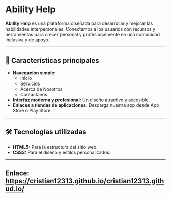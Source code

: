 # Ability Help  

**Ability Help** es una plataforma diseñada para desarrollar y mejorar las habilidades interpersonales. Conectamos a los usuarios con recursos y herramientas para crecer personal y profesionalmente en una comunidad inclusiva y de apoyo.  

---

## 🚀 Características principales  
- **Navegación simple:**  
  - Inicio  
  - Servicios  
  - Acerca de Nosotros  
  - Contáctanos  
- **Interfaz moderna y profesional:** Un diseño atractivo y accesible.  
- **Enlaces a tiendas de aplicaciones:** Descarga nuestra app desde App Store o Play Store.  

---

## 🛠️ Tecnologías utilizadas  
- **HTML5:** Para la estructura del sitio web.  
- **CSS3:** Para el diseño y estilos personalizados.  

---

## Enlace: https://cristian12313.github.io/cristian12313.githud.io/
